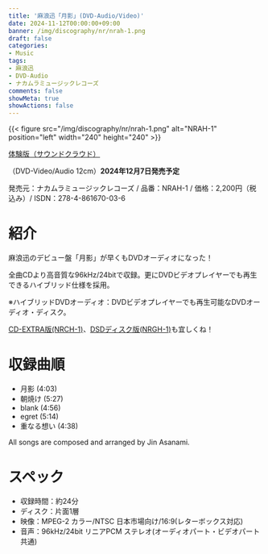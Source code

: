```yaml
---
title: '麻浪迅「月影」(DVD-Audio/Video)'
date: 2024-11-12T00:00:00+09:00
banner: /img/discography/nr/nrah-1.png
draft: false
categories:
- Music
tags:
- 麻浪迅
- DVD-Audio
- ナカムラミュージックレコーズ
comments: false
showMeta: true
showActions: false
---
```


{{< figure src="/img/discography/nr/nrah-1.png" alt="NRAH-1" position="left" width="240" height="240" >}}

<!-- [NMI MUSIC STORE (近日発売開始)](https://nmimusic.booth.pm/items/6320823) -->

[体験版（サウンドクラウド）](https://soundcloud.com/hayatehay/tsukikage-crossfade)

（DVD-Video/Audio 12cm）**2024年12月7日発売予定**

発売元：ナカムラミュージックレコーズ / 品番：NRAH-1 / 価格：2,200円（税込み）/ ISDN：278-4-861670-03-6

# 紹介
麻浪迅のデビュー盤「月影」が早くもDVDオーディオになった！

全曲CDより高音質な96kHz/24bitで収録。更にDVDビデオプレイヤーでも再生できるハイブリッド仕様を採用。

※ハイブリッドDVDオーディオ：DVDビデオプレイヤーでも再生可能なDVDオーディオ・ディスク。

[CD-EXTRA版(NRCH-1)](/music/nrch-1)、[DSDディスク版(NRGH-1)](/music/nrgh-1)も宜しくね！

# 収録曲順
- 月影 (4:03)
- 朝焼け (5:27)
- blank (4:56)
- egret (5:14)
- 重なる想い (4:38)

All songs are composed and arranged by Jin Asanami.

# スペック
- 収録時間：約24分
- ディスク：片面1層
- 映像：MPEG-2 カラー/NTSC 日本市場向け/16:9(レターボックス対応)
- 音声：96kHz/24bit リニアPCM ステレオ(オーディオパート・ビデオパート共通)

